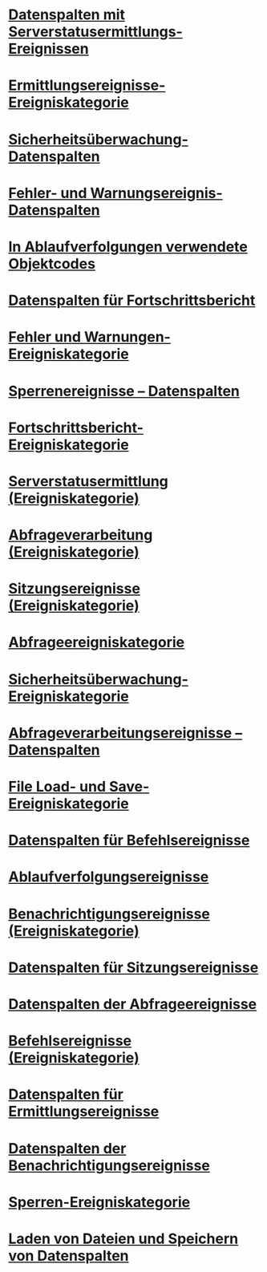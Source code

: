 # [Datenspalten mit Serverstatusermittlungs-Ereignissen](discover-server-state-events-data-columns.md)
# [Ermittlungsereignisse-Ereigniskategorie](discover-events-event-category.md)
# [Sicherheitsüberwachung-Datenspalten](security-audit-data-columns.md)
# [Fehler- und Warnungsereignis-Datenspalten](errors-and-warnings-events-data-columns.md)
# [In Ablaufverfolgungen verwendete Objektcodes](analysis-services-object-type-codes-used-in-traces.md)
# [Datenspalten für Fortschrittsbericht](progress-reports-data-columns.md)
# [Fehler und Warnungen-Ereigniskategorie](errors-and-warnings-event-category.md)
# [Sperrenereignisse – Datenspalten](lock-events-data-columns.md)
# [Fortschrittsbericht-Ereigniskategorie](progress-reports-event-category.md)
# [Serverstatusermittlung (Ereigniskategorie)](discover-server-state-event-category.md)
# [Abfrageverarbeitung (Ereigniskategorie)](query-processing-events-category.md)
# [Sitzungsereignisse (Ereigniskategorie)](session-events-event-category.md)
# [Abfrageereigniskategorie](queries-events-category.md)
# [Sicherheitsüberwachung-Ereigniskategorie](security-audit-event-category.md)
# [Abfrageverarbeitungsereignisse – Datenspalten](query-processing-events-data-columns.md)
# [File Load- und Save-Ereigniskategorie](file-load-and-save-event-category.md)
# [Datenspalten für Befehlsereignisse](command-events-data-columns.md)
# [Ablaufverfolgungsereignisse](analysis-services-trace-events.md)
# [Benachrichtigungsereignisse (Ereigniskategorie)](notification-events-event-category.md)
# [Datenspalten für Sitzungsereignisse](session-events-data-columns.md)
# [Datenspalten der Abfrageereignisse](queries-events-data-columns.md)
# [Befehlsereignisse (Ereigniskategorie)](command-events-event-category.md)
# [Datenspalten für Ermittlungsereignisse](discover-events-data-columns.md)
# [Datenspalten der Benachrichtigungsereignisse](notification-events-data-columns.md)
# [Sperren-Ereigniskategorie](lock-events-category.md)
# [Laden von Dateien und Speichern von Datenspalten](file-load-and-save-data-columns.md)
